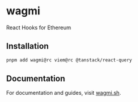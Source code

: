 # wagmi

React Hooks for Ethereum

## Installation

```bash
pnpm add wagmi@rc viem@rc @tanstack/react-query
```

## Documentation

For documentation and guides, visit [wagmi.sh](https://rc.wagmi.sh).

